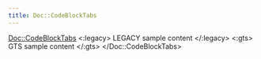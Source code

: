 ```yaml
---
title: Doc::CodeBlockTabs
---
```


<Doc::CodeBlockTabs>
<:legacy>
  LEGACY sample content
</:legacy>
<:gts>
  GTS sample content
</:gts>
</Doc::CodeBlockTabs>
